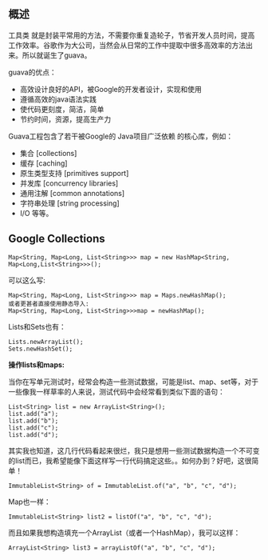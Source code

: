 ## 概述

工具类 就是封装平常用的方法，不需要你重复造轮子，节省开发人员时间，提高工作效率。谷歌作为大公司，当然会从日常的工作中提取中很多高效率的方法出来。所以就诞生了guava。

guava的优点：

* 高效设计良好的API，被Google的开发者设计，实现和使用
* 遵循高效的java语法实践
* 使代码更刻度，简洁，简单
* 节约时间，资源，提高生产力

Guava工程包含了若干被Google的 Java项目广泛依赖 的核心库，例如：

* 集合 \[collections\]
* 缓存 \[caching\]
* 原生类型支持 \[primitives support\]
* 并发库 \[concurrency libraries\]
* 通用注解 \[common annotations\]
* 字符串处理 \[string processing\]
* I/O 等等。

## G**oogle Collections**

```
Map<String, Map<Long, List<String>>> map = new HashMap<String, Map<Long,List<String>>>();
```

可以这么写:

```
Map<String, Map<Long, List<String>>> map = Maps.newHashMap();
或者更甚者直接使用静态导入:
Map<String, Map<Long, List<String>>>map = newHashMap();
```

Lists和Sets也有：

```
Lists.newArrayList();
Sets.newHashSet();
```

**操作lists和maps:**

当你在写单元测试时，经常会构造一些测试数据，可能是list、map、set等，对于一些像我一样草率的人来说，测试代码中会经常看到类似下面的语句：

```
List<String> list = new ArrayList<String>();
list.add("a");
list.add("b");
list.add("c");
list.add("d");
```

其实我也知道，这几行代码看起来很烂，我只是想用一些测试数据构造一个不可变的list而已，我希望能像下面这样写一行代码搞定这些。。如何办到？好吧，这很简单！

```
ImmutableList<String> of = ImmutableList.of("a", "b", "c", "d");
```

Map也一样：

```
ImmutableList<String> list2 = listOf("a", "b", "c", "d");
```

而且如果我想构造填充一个ArrayList（或者一个HashMap），我可以这样：

```
ArrayList<String> list3 = arrayListOf("a", "b", "c", "d");
```



